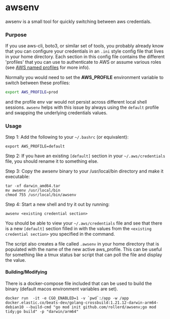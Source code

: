 # awsenv

awsenv is a small tool for quickly switching between aws credentials.

### Purpose
If you use aws-cli, boto3, or similar set of tools, you probably already know that you can configure your credentials in an `.ini` style config file that lives in your home directory.
Each section in this config file contains the different 'profiles' that you can use to authenticate to AWS or assume various roles (see [AWS named profiles](https://docs.aws.amazon.com/cli/latest/userguide/cli-configure-profiles.html) for more info).

Normally you would need to set the **AWS_PROFILE** environment variable to switch between these profiles:

```sh
export AWS_PROFILE=prod
```

and the profile env var would not persist across different local shell sessions.
`awsenv` helps with this issue by always using the `default` profile and swapping the underlying credentials values.

### Usage
Step 1: Add the following to your `~/.bashrc` (or equivalent):

```
export AWS_PROFILE=default
```

Step 2: If you have an existing `[default]` section in your `~/.aws/credentials` file, you should rename it to something else.

Step 3: Copy the awsenv binary to your /usr/local/bin directory and make it executable:

```
tar -xf darwin_amd64.tar
mv awsenv /usr/local/bin
chmod 755 /usr/local/bin/awsenv
```

Step 4: Start a new shell and try it out by running:

```
awsenv <existing credential section>
```

You should be able to view your `~/.aws/credentials` file and see that there is a new `[default]` section filled in with the values from the `<existing credential section>` you specified in the command.

The script also creates a file called `.awsenv` in your home directory that is populated with the name of the new active aws_profile. This can be useful for something like a tmux status bar script that can poll the file and display the value.

#### Building/Modifying
There is a docker-compose file included that can be used to build the binary (default macos environment variables are set).

```
docker run  -it -e CGO_ENABLED=1 -v `pwd`:/app -w /app docker.elastic.co/beats-dev/golang-crossbuild:1.21.12-darwin-arm64-debian10 --build-cmd "go mod init github.com/rollerd/awsenv;go mod tidy;go build" -p "darwin/arm64"
```

